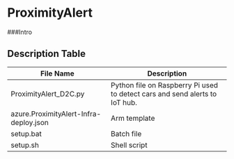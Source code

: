 # ProximityAlert
###Intro

## Description Table
File Name | Description
------------ | -------------
ProximityAlert_D2C.py | Python file on Raspberry Pi used to detect cars and send alerts to IoT hub. 
azure.ProximityAlert-Infra-deploy.json | Arm template
setup.bat | Batch file
setup.sh | Shell script
